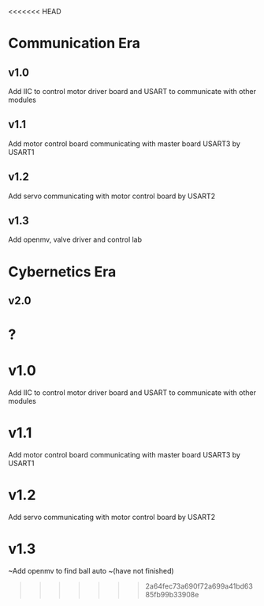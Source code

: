<<<<<<< HEAD
# Communication Era
## v1.0
Add IIC to control motor driver board and USART to communicate with other modules
## v1.1
Add motor control board communicating with master board USART3 by USART1
## v1.2
Add servo communicating with motor control board by USART2
## v1.3
Add openmv, valve driver and control lab
# Cybernetics Era
## v2.0
?
=======
# v1.0
Add IIC to control motor driver board and USART to communicate with other modules

# v1.1
Add motor control board communicating with master board USART3 by USART1

# v1.2
Add servo communicating with motor control board by USART2

# v1.3
~Add openmv to find ball auto ~(have not finished)

>>>>>>> 2a64fec73a690f72a699a41bd6385fb99b33908e


